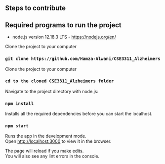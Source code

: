 ## Steps to contribute

## Required programs to run the project

- node.js version 12.18.3 LTS - https://nodejs.org/en/

Clone the project to your computer

### `git clone https://github.com/Hamza-Alwani/CSE3311_Alzheimers`

Clone the project to your computer

### `cd to the cloned CSE3311_Alzheimers folder` 

Navigate to the project directory with node.js:

### `npm install`

Installs all the required dependencies before you can start the localhost.

### `npm start`

Runs the app in the development mode.<br />
Open [http://localhost:3000](http://localhost:3000) to view it in the browser.

The page will reload if you make edits.<br />
You will also see any lint errors in the console.

